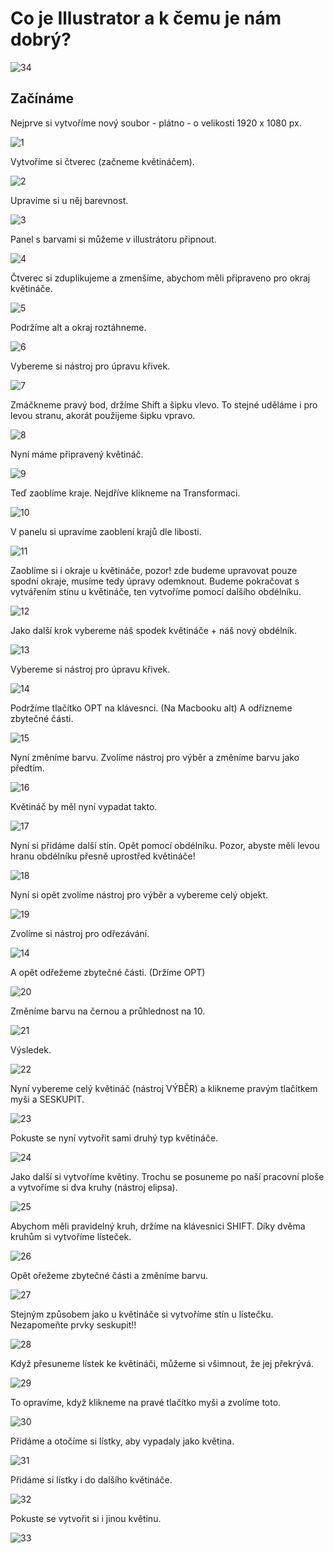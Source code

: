 # Co je Illustrator a k čemu je nám dobrý?

![34](34.png)

## Začínáme

Nejprve si vytvoříme nový soubor - plátno - o velikosti 1920 x 1080 px.

![1](1.png)

Vytvoříme si čtverec (začneme květináčem).

![2](2.png)

Upravíme si u něj barevnost.

![3](3.png)

Panel s barvami si můžeme v illustrátoru připnout.

![4](4.png)

Čtverec si zduplikujeme a zmenšíme, abychom měli připraveno pro okraj květináče.

![5](5.png)

Podržíme alt a okraj roztáhneme.

![6](6.png)

Vybereme si nástroj pro úpravu křivek.

![7](7.png)

Zmáčkneme pravý bod, držíme Shift a šipku vlevo. To stejné uděláme i pro levou stranu, akorát použijeme šipku vpravo.

![8](8.png)

Nyní máme připravený květináč.

![9](9.png)

Teď zaoblíme kraje. Nejdříve klikneme na Transformaci.

![10](10.png)

V panelu si upravíme zaoblení krajů dle libosti.

![11](11.png)

Zaoblíme si i okraje u květináče, pozor! zde budeme upravovat pouze spodní okraje, musíme tedy úpravy odemknout. Budeme pokračovat s vytvářením stínu u květináče, ten vytvoříme pomocí dalšího obdélníku.

![12](12.png)

Jako další krok vybereme náš spodek květináče + náš nový obdélník.

![13](13.png)

Vybereme si nástroj pro úpravu křivek. 

![14](14.png)

Podržíme tlačítko OPT na klávesnci. (Na Macbooku alt) A odřízneme zbytečné části.

![15](15.png)

Nyní změníme barvu. Zvolíme nástroj pro výběr a změníme barvu jako předtím.

![16](16.png)

Květináč by měl nyní vypadat takto.

![17](17.png)

Nyní si přidáme další stín. Opět pomocí obdélníku. Pozor, abyste měli levou hranu obdélníku přesně uprostřed květináče!

![18](18.png)

Nyní si opět zvolíme nástroj pro výběr a vybereme celý objekt.

![19](19.png)

Zvolíme si nástroj pro odřezávání.

![14](14.png)

A opět odřežeme zbytečné části. (Držíme OPT)

![20](20.png)

Změníme barvu na černou a průhlednost na 10.

![21](21.png)

Výsledek.

![22](22.png)

Nyní vybereme celý květináč (nástroj VÝBĚR) a klikneme pravým tlačítkem myši a SESKUPIT.

![23](23.png)

Pokuste se nyní vytvořit sami druhý typ květináče.

![24](24.png)

Jako další si vytvoříme květiny. Trochu se posuneme po naší pracovní ploše a vytvoříme si dva kruhy (nástroj elipsa).

![25](25.png)

Abychom měli pravidelný kruh, držíme na klávesnici SHIFT. Díky dvěma kruhům si vytvoříme lísteček.

![26](26.png)

Opět ořežeme zbytečné části a změníme barvu.

![27](27.png)

Stejným způsobem jako u květináče si vytvoříme stín u lístečku. Nezapomeňte prvky seskupit!!

![28](28.png)

Když přesuneme lístek ke květináči, můžeme si všimnout, že jej překrývá. 

![29](29.png)

To opravíme, když klikneme na pravé tlačítko myši a zvolíme toto.

![30](30.png)

Přidáme a otočíme si lístky, aby vypadaly jako květina.

![31](31.png)

Přidáme si lístky i do dalšího květináče.

![32](32.png)

Pokuste se vytvořit si i jinou květinu.

![33](33.png)








